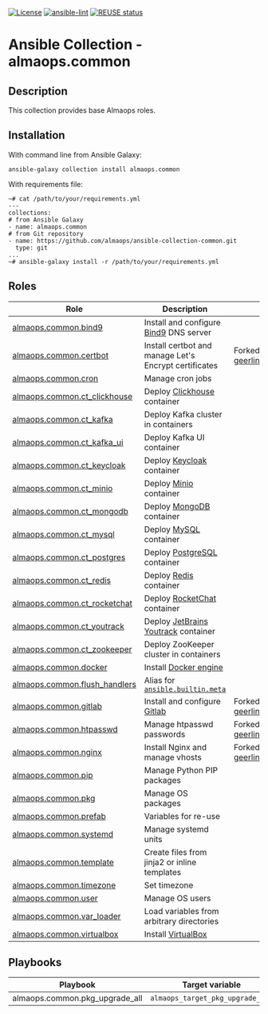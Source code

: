 [![License](https://img.shields.io/badge/license-MIT%20License-brightgreen.svg)](./LICENSE)
[![ansible-lint](https://github.com/almaops/ansible-collection-common/actions/workflows/ansible-lint.yml/badge.svg)](https://github.com/almaops/ansible-collection-common/actions/workflows/ansible-lint.yml)
[![REUSE status](https://api.reuse.software/badge/github.com/almaops/ansible-collection-common)](https://api.reuse.software/info/github.com/almaops/ansible-collection-common)
# Ansible Collection - almaops.common

## Description
This collection provides base Almaops roles.

## Installation
With command line from Ansible Galaxy:
```
ansible-galaxy collection install almaops.common
```
With requirements file:
```
~# cat /path/to/your/requirements.yml
---
collections:
# from Ansible Galaxy
- name: almaops.common
# from Git repository
- name: https://github.com/almaops/ansible-collection-common.git
  type: git
...
~# ansible-galaxy install -r /path/to/your/requirements.yml
```

## Roles

|Role|Description|Notes|
|---|---|---|
|[almaops.common.bind9](https://github.com/almaops/ansible-collection-common/tree/master/roles/bind9)|Install and configure [Bind9](https://bind9.readthedocs.io/en/latest/reference.html) DNS server||
|[almaops.common.certbot](https://github.com/almaops/ansible-collection-common/tree/master/roles/certbot)|Install certbot and manage Let's Encrypt certificates|Forked from [geerlingguy.certbot](https://github.com/geerlingguy/ansible-role-certbot)|
|[almaops.common.cron](https://github.com/almaops/ansible-collection-common/tree/master/roles/cron)|Manage cron jobs||
|[almaops.common.ct_clickhouse](https://github.com/almaops/ansible-collection-common/tree/master/roles/ct_clickhouse)|Deploy [Clickhouse](https://clickhouse.com/) container||
|[almaops.common.ct_kafka](https://github.com/almaops/ansible-collection-common/tree/master/roles/ct_kafka)|Deploy Kafka cluster in containers||
|[almaops.common.ct_kafka_ui](https://github.com/almaops/ansible-collection-common/tree/master/roles/ct_kafka_ui)|Deploy Kafka UI container||
|[almaops.common.ct_keycloak](https://github.com/almaops/ansible-collection-common/tree/master/roles/ct_keycloak)|Deploy [Keycloak](https://www.keycloak.org/) container||
|[almaops.common.ct_minio](https://github.com/almaops/ansible-collection-common/tree/master/roles/ct_minio)|Deploy [Minio](https://min.io/) container||
|[almaops.common.ct_mongodb](https://github.com/almaops/ansible-collection-common/tree/master/roles/ct_mongodb)|Deploy [MongoDB](https://github.com/mongodb/mongo) container||
|[almaops.common.ct_mysql](https://github.com/almaops/ansible-collection-common/tree/master/roles/ct_mysql)|Deploy [MySQL](https://www.mysql.com/) container||
|[almaops.common.ct_postgres](https://github.com/almaops/ansible-collection-common/tree/master/roles/ct_postgres)|Deploy [PostgreSQL](https://www.postgresql.org/) container||
|[almaops.common.ct_redis](https://github.com/almaops/ansible-collection-common/tree/master/roles/ct_redis)|Deploy [Redis](https://github.com/redis/redis) container||
|[almaops.common.ct_rocketchat](https://github.com/almaops/ansible-collection-common/tree/master/roles/ct_rocketchat)|Deploy [RocketChat](https://www.rocket.chat/) container||
|[almaops.common.ct_youtrack](https://github.com/almaops/ansible-collection-common/tree/master/roles/ct_youtrack)|Deploy [JetBrains Youtrack](https://www.jetbrains.com/youtrack/) container||
|[almaops.common.ct_zookeeper](https://github.com/almaops/ansible-collection-common/tree/master/roles/ct_zookeeper)|Deploy ZooKeeper cluster in containers||
|[almaops.common.docker](https://github.com/almaops/ansible-collection-common/tree/master/roles/docker)|Install [Docker engine](https://docs.docker.com/engine/)||
|[almaops.common.flush_handlers](https://github.com/almaops/ansible-collection-common/tree/master/roles/flush_handlers)|Alias for [`ansible.builtin.meta`](https://docs.ansible.com/ansible/latest/collections/ansible/builtin/meta_module.html)||
|[almaops.common.gitlab](https://github.com/almaops/ansible-collection-common/tree/master/roles/gitlab)|Install and configure [Gitlab](https://about.gitlab.com/install/)|Forked from [geerlingguy.gitlab](https://github.com/geerlingguy/ansible-role-gitlab)|
|[almaops.common.htpasswd](https://github.com/almaops/ansible-collection-common/tree/master/roles/htpasswd)|Manage htpasswd passwords|Forked from [geerlingguy.htpasswd](https://github.com/geerlingguy/ansible-role-htpasswd)|
|[almaops.common.nginx](https://github.com/almaops/ansible-collection-common/tree/master/roles/nginx)|Install Nginx and manage vhosts|Forked from [geerlingguy.nginx](https://github.com/geerlingguy/ansible-role-nginx)|
|[almaops.common.pip](https://github.com/almaops/ansible-collection-common/tree/master/roles/pip)|Manage Python PIP packages||
|[almaops.common.pkg](https://github.com/almaops/ansible-collection-common/tree/master/roles/pkg)|Manage OS packages||
|[almaops.common.prefab](https://github.com/almaops/ansible-collection-common/tree/master/roles/prefab)|Variables for re-use||
|[almaops.common.systemd](https://github.com/almaops/ansible-collection-common/tree/master/roles/systemd)|Manage systemd units||
|[almaops.common.template](https://github.com/almaops/ansible-collection-common/tree/master/roles/template)|Create files from jinja2 or inline templates||
|[almaops.common.timezone](https://github.com/almaops/ansible-collection-common/tree/master/roles/timezone)|Set timezone||
|[almaops.common.user](https://github.com/almaops/ansible-collection-common/tree/master/roles/user)|Manage OS users||
|[almaops.common.var_loader](https://github.com/almaops/ansible-collection-common/tree/master/roles/var_loader)|Load variables from arbitrary directories||
|[almaops.common.virtualbox](https://github.com/almaops/ansible-collection-common/tree/master/roles/virtualbox)|Install [VirtualBox](https://www.virtualbox.org/)||

## Playbooks

|Playbook|Target variable|
|---|---|
|almaops.common.pkg_upgrade_all|`almaops_target_pkg_upgrade_all`|
